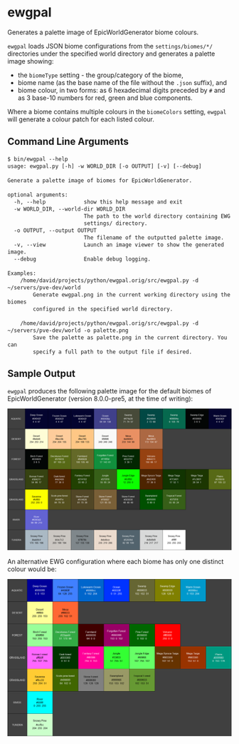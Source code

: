 ewgpal
======
Generates a palette image of EpicWorldGenerator biome colours.

`ewgpal` loads JSON biome configurations from the `settings/biomes/*/` directories
under the specified world directory and generates a palette image showing:

 * the `biomeType` setting - the group/category of the biome,
 * biome name (as the base name of the file without the `.json` suffix), and
 * biome colour, in two forms: as 6 hexadecimal digits preceded by `#` and as 3 
   base-10 numbers for red, green and blue components.

Where a biome contains multiple colours in the `biomeColors` setting, `ewgpal`
will generate a colour patch for each listed colour.


Command Line Arguments
----------------------
```
$ bin/ewgpal --help
usage: ewgpal.py [-h] -w WORLD_DIR [-o OUTPUT] [-v] [--debug]

Generate a palette image of biomes for EpicWorldGenerator.

optional arguments:
  -h, --help            show this help message and exit
  -w WORLD_DIR, --world-dir WORLD_DIR
                        The path to the world directory containing EWG
                        settings/ directory.
  -o OUTPUT, --output OUTPUT
                        The filename of the outputted palette image.
  -v, --view            Launch an image viewer to show the generated image.
  --debug               Enable debug logging.

Examples:
    /home/david/projects/python/ewgpal.orig/src/ewgpal.py -d ~/servers/pve-dev/world
        Generate ewgpal.png in the current working directory using the biomes
        configured in the specified world directory.

    /home/david/projects/python/ewgpal.orig/src/ewgpal.py -d ~/servers/pve-dev/world -o palette.png
        Save the palette as palette.png in the current directory. You can
        specify a full path to the output file if desired.
```

Sample Output
-------------
`ewgpal` produces the following palette image for the default biomes of EpicWorldGenerator (version 8.0.0-pre5, at the time of writing):

![default-ewgpal.png](https://github.com/NerdNu/ewgpal/blob/master/images/default-ewgpal.png)

An alternative EWG configuration where each biome has only one distinct colour would be:

![ewgpal.png](https://github.com/NerdNu/ewgpal/blob/master/images/ewgpal.png)

